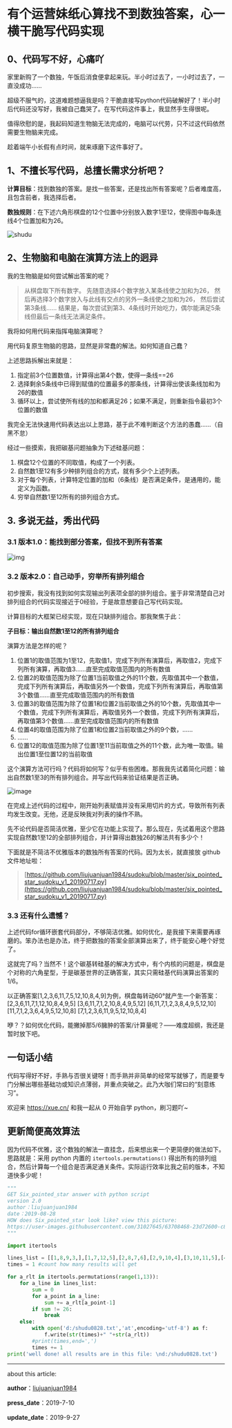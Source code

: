 # 有个运营妹纸心算找不到数独答案，心一横干脆写代码实现

## 0、代码写不好，心痛吖

家里新购了一个数独，午饭后消食便拿起来玩。半小时过去了，一小时过去了，一直没成功……

超级不服气的，这道难题想逼我是吗？干脆直接写python代码破解好了！半小时后代码还没写好，我被自己蠢哭了。在写代码这件事上，我显然手生得很呢。

值得欣慰的是，我起码知道生物脑无法完成的，电脑可以代劳，只不过这代码依然需要生物脑来完成。

趁着端午小长假有点时间，就来琢磨下这件事好了。

## 1、不擅长写代码，总擅长需求分析吧？

**计算目标**：找到数独的答案。是找一些答案，还是找出所有答案呢？后者难度高，且包含前者，我选择后者。

**数独规则**：在下述六角形棋盘的12个位置中分别放入数字1至12，使得图中每条连线4个位置加和为26。

![shudu](https://user-gold-cdn.xitu.io/2019/6/8/16b35eeef90cba38?w=1421&h=1079&f=jpeg&s=139698)

## 2、生物脑和电脑在演算方法上的迥异

我的生物脑是如何尝试解出答案的呢？

> 从棋盘取下所有数字。
> 先随意选择4个数字放入某条线使之加和为26，
> 然后再选择3个数字放入与此线有交点的另外一条线使之加和为26，
> 然后尝试第3条线……
> 结果是，每次尝试到第3、4条线时开始吃力，偶尔能满足5条线但最后一条线无法满足条件。

我将如何用代码来指挥电脑演算呢？

用代码复原生物脑的思路，显然是非常蠢的解法。如何知道自己蠢？

上述思路拆解出来就是：

1. 指定前3个位置数值，计算得出第4个数，使得一条线==26
2. 选择剩余5条线中已得到赋值的位置最多的那条线，计算得出使该条线加和为26的数值
3. 循环以上，尝试使所有线的加和都满足26；如果不满足，则重新指令最初3个位置的数值

我完全无法快速用代码表达出以上思路，基于此不难判断这个方法的愚蠢……（自黑不怠）

经过一些摸索，我把碳基问题抽象为下述硅基问题：

1. 棋盘12个位置的不同取值，构成了一个列表。
2. 自然数1至12有多少种排列组合的方式，就有多少个上述列表。
3. 对于每个列表，计算特定位置的加和（6条线）是否满足条件，是通用的，能定义为函数。
4. 穷举自然数1至12所有的排列组合方式。

## 3. 多说无益，秀出代码

### 3.1 版本1.0：能找到部分答案，但找不到所有答案

![img](https://user-images.githubusercontent.com/31027645/60950725-49958380-a32a-11e9-9a3b-238e3afa8251.png)

### 3.2 版本2.0：自己动手，穷举所有排列组合

初步搜索，我没有找到如何实现输出列表项全部的排列组合。鉴于非常清楚自己对排列组合的代码实现接近于0经验，于是故意想要自己写代码实现。

计算目标的大框架已经实现，现在只缺排列组合。那我聚焦于此：

**子目标：输出自然数1至12的所有排列组合**

演算方法是怎样的呢？

1. 位置1的取值范围为1至12，先取值1，完成下列所有演算后，再取值2，完成下列所有演算，再取值3……直至完成取值范围内的所有数值
2. 位置2的取值范围为除了位置1当前取值之外的11个数，先取值其中一个数值，完成下列所有演算后，再取值另外一个数值，完成下列所有演算后，再取值第3个数值……直至完成取值范围内的所有数值
3. 位置3的取值范围为除了位置1和位置2当前取值之外的10个数，先取值其中一个数值，完成下列所有演算后，再取值另外一个数值，完成下列所有演算后，再取值第3个数值……直至完成取值范围内的所有数值
4. 位置4的取值范围为除了位置1和位置2当前取值之外的9个数，……
5. ……
6. 位置12的取值范围为除了位置1至11当前取值之外的11个数，此为唯一取值。输出位置1至位置12的当前取值

这个演算方法可行吗？代码将如何写？似乎有些困难。那我我先试着简化问题：输出自然数1至3的所有排列组合。并写出代码来验证结果是否正确。

![image](https://user-images.githubusercontent.com/31027645/60951192-2f0fda00-a32b-11e9-96ba-30621c7856d4.png)


在完成上述代码的过程中，刚开始列表赋值并没有采用切片的方式，导致所有列表均发生改变。无他，还是反映我对列表的操作不熟。

先不论代码是否简洁优雅，至少它在功能上实现了。那么现在，先试着用这个思路实现自然数1至12的全部排列组合，并计算得出数独26的解法共有多少个！

下面就是不简洁不优雅版本的数独所有答案的代码。因为太长，就直接放 github 文件地址啦：

> [https://github.com/liujuanjuan1984/sudoku/blob/master/six_pointed_star_sudoku_v1_20190717.py](https://github.com/liujuanjuan1984/sudoku/blob/master/six_pointed_star_sudoku_v1_20190717.py)

### 3.3 还有什么遗憾？

上述代码for循环嵌套代码部分，不够简洁优雅。如何优化，是我接下来需要再琢磨的。笨办法也是办法，终于把数独的答案全部演算出来了，终于能安心睡个好觉了。

这就完了吗？当然不！这个碳基转硅基的解决方式中，有个内核的问题是，棋盘是个对称的六角星型，于是碳基世界的正确答案，其实只需硅基代码演算出答案的1/6。

以正确答案[1,2,3,6,11,7,5,12,10,8,4,9]为例，棋盘每转动60°就产生一个新答案：
[2,3,6,11,7,1,12,10,8,4,9,5]
[3,6,11,7,1,2,10,8,4,9,5,12]
[6,11,7,1,2,3,8,4,9,5,12,10]
[11,7,1,2,3,6,4,9,5,12,10,8]
[7,1,2,3,6,11,9,5,12,10,8,4]

咿？？如何优化代码，能撇掉那5/6臃肿的答案/计算量呢？——难度超纲，我还是暂时放下吧。

## 一句话小结

代码写得好不好，手熟与否很关键呀！而手熟并非简单的经常写就够了，而是要专门分解出哪些基础功或知识点薄弱，并重点突破之。此乃大咖们常曰的“刻意练习”。

欢迎来 https://xue.cn/ 和我一起从 0 开始自学 python，刷习题吖~

## 更新简便高效算法

因为代码不优雅，这个数独的解法一直挂念，后来想出来一个更简便的做法如下。思路就是：采用 python 内置的 `itertools.permutations()` 得出所有的排列组合，然后计算每一个组合是否满足通关条件。实际运行效率比我之前的版本，不知道快多少呢！

```python
"""
GET Six_pointed_star answer with python script
version 2.0
author：liujuanjuan1984
date：2019-08-28
HOW does Six_pointed_star look like? view this picture:
https://user-images.githubusercontent.com/31027645/63708468-23d72600-c867-11e9-9347-5ef925b4d108.png
"""

import itertools

lines_list = [[1,8,9,3,],[1,7,12,5],[2,8,7,6],[2,9,10,4],[3,10,11,5],[4,11,12,6]]
times = 1 #count how many results will get

for a_rlt in itertools.permutations(range(1,13)):
    for a_line in lines_list:
        sum = 0
        for a_point in a_line:
            sum += a_rlt[a_point-1]
        if sum != 26:
            break
    else:
        with open('d:/shudu0828.txt','at',encoding='utf-8') as f:
            f.write(str(times)+" "+str(a_rlt))
        #print(times,end=',')
        times += 1
print('well done! all results are in this file: \nd:/shudu0828.txt')

```

---

about this article:

**author**：[liujuanjuan1984](https://github.com/liujuanjuan1984)

**press_date**：2019-7-10

**update_date**：2019-9-27

